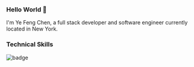 ### Hello World 👋

I'm Ye Feng Chen, a full stack developer and software engineer currently located in New York. 

### Technical Skills

<img src="https://img.shields.io/badge/JavaScript-1E1E1E?style=for-the-badge&logo=javascript&logoColor=6663FF" alt="badge"/>
